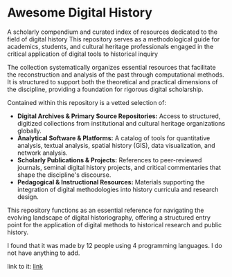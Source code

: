 # Awesome Digital History

A scholarly compendium and curated index of resources dedicated to the field of digital history This repository serves as a methodological guide for academics, students, and cultural heritage professionals engaged in the critical application of digital tools to historical inquiry

The collection systematically organizes essential resources that facilitate the reconstruction and analysis of the past through computational methods. It is structured to support both the theoretical and practical dimensions of the discipline, providing a foundation for rigorous digital scholarship.

Contained within this repository is a vetted selection of:

*   **Digital Archives & Primary Source Repositories:** Access to structured, digitized collections from institutional and cultural heritage organizations globally.
*   **Analytical Software & Platforms:** A catalog of tools for quantitative analysis, textual analysis, spatial history (GIS), data visualization, and network analysis.
*   **Scholarly Publications & Projects:** References to peer-reviewed journals, seminal digital history projects, and critical commentaries that shape the discipline's discourse.
*   **Pedagogical & Instructional Resources:** Materials supporting the integration of digital methodologies into history curricula and research design.

This repository functions as an essential reference for navigating the evolving landscape of digital historiography, offering a structured entry point for the application of digital methods to historical research and public history.

I found that it was made by 12 people using 4 programming languages. I do not have anything to add.

link to it: [link](https://github.com/maehr/awesome-digital-history)